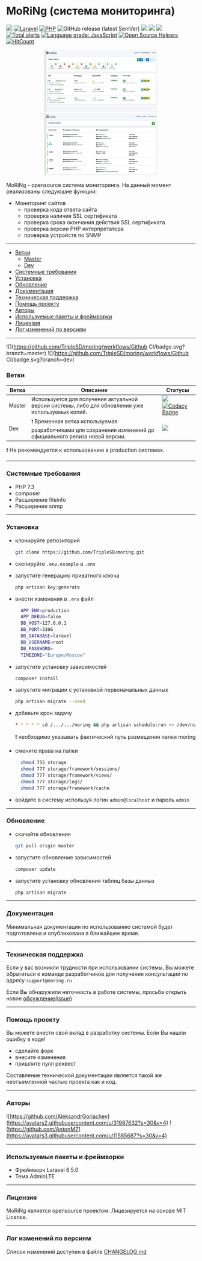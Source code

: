 # MoRiNg (система мониторинга)
![](https://img.shields.io/badge/OpenSource-%E2%AD%90-red)
[![Laravel](https://img.shields.io/badge/Laravel-6.x-red?logo=laravel)]((https://img.shields.io/badge/Laravel-6.x-red?logo=laravel))
[![PHP](https://img.shields.io/badge/PHP-7.x-blue?logo=php)]((https://img.shields.io/badge/PHP-7.x-blue?logo=php))
![GitHub release (latest SemVer)](https://img.shields.io/github/v/release/TripleSD/moring)
![](https://img.shields.io/github/stars/TripleSD/moring)
![](https://img.shields.io/github/forks/TripleSD/moring)
![](https://img.shields.io/github/license/TripleSD/moring)
[![Total alerts](https://img.shields.io/lgtm/alerts/g/TripleSD/moring.svg?logo=lgtm&logoWidth=18)](https://lgtm.com/projects/g/TripleSD/moring/alerts/)
[![Language grade: JavaScript](https://img.shields.io/lgtm/grade/javascript/g/TripleSD/moring.svg?logo=lgtm&logoWidth=18)](https://lgtm.com/projects/g/TripleSD/moring/context:javascript)
[![Open Source Helpers](https://www.codetriage.com/triplesd/moring/badges/users.svg)](https://www.codetriage.com/triplesd/moring)
[![HitCount](http://hits.dwyl.com/TripleSD/moring.svg)](http://hits.dwyl.com/TripleSD/moring)
<p align="center">
<img src="docs/img/moring_readme_1.png" alt="drawing" width="300"/>
<img src="docs/img/moring_readme_2.png" alt="drawing" width="300"/>
</p>

MoRiNg - opensource система мониторинга. На данный момент реализованы следуюшие функции:
 - Мониторинг сайтов
    - проверка кода ответа сайта
    - проверка наличия SSL сертификата
    - проверка срока окончания действия SSL сертификата
    - проверка версии PHP интерпретатора
    - проверка устройств по SNMP
    
 - - - 
 - [Ветки](#Ветки)
    - [Master](#Master)
    - [Dev](#Dev)
 - [Системные требования](#Системные-требования)
 - [Установка](#Установка)
 - [Обновление](#Обновление)
 - [Документация](#Документация)
 - [Техническая поддержка](#Техническая-поддержка)
 - [Помощь проекту](#Помощь-проекту)
 - [Авторы](#Авторы)
 - [Используемые пакеты и фреймворки](#Используемые-пакеты-и-фреймворки)
 - [Лицензия](#Лицензия)
 - [Лог изменений по версиям](#Лог-изменений-по-версиям)
- - - 

![](https://github.com/TripleSD/moring/workflows/Github CI/badge.svg?branch=master)
![](https://github.com/TripleSD/moring/workflows/Github CI/badge.svg?branch=dev)

### Ветки
|Ветка|Описание|Статусы|
|---|---|---|
|Master|Используется для получения актуальной версии системы, либо для обновления уже используемых копий.|[![](https://github.styleci.io/repos/220468288/shield?branch=master)](https://github.styleci.io/repos/220468288/shield?branch=master)[![Codacy Badge](https://api.codacy.com/project/badge/Grade/d5a6c3a61da54e81b2db96964e6ce721)](https://www.codacy.com/manual/AntonMZ/moring?utm_source=github.com&amp;utm_medium=referral&amp;utm_content=TripleSD/moring&amp;utm_campaign=Badge_Grade)|
|Dev|:heavy_exclamation_mark: Временная ветка используемая разработчиками для сохранения изменений до официального релиза новой версии.|[![](https://github.styleci.io/repos/220468288/shield?branch=dev)](https://github.styleci.io/repos/220468288/shield?branch=dev)|
    
 :heavy_exclamation_mark: Не рекомендуется к использованию в production системах.
***
### Системные требования

* PHP 7.3
* composer
* Расширение fileinfo
* Расширение snmp
***
### Установка
* клонируйте репозиторий

  ```bash
  git clone https://github.com/TripleSD/moring.git
  ```
* скопируйте `.env.example` в `.env`
* запустите генерацию приватного ключа 
    ```bash
    php artisan key:generate
    ```
* внести изменения в ```.env``` файл
    ```bash
      APP_ENV=production
      APP_DEBUG=false
      DB_HOST=127.0.0.1
      DB_PORT=3306
      DB_DATABASE=laravel
      DB_USERNAME=root
      DB_PASSWORD=
      TIMEZONE="Europe/Moscow"
    ```
* запустите установку зависимостей
    ```bash
    composer install
    ``` 
* запустите миграции с установкой первоначальных данных
    ```bash
    php artisan migrate --seed
    ``` 
* добавьте крон задачу
    ```bash
    * * * * * cd /.../.../moring && php artisan schedule:run >> /dev/null 2>&1
    ```  
    :heavy_exclamation_mark: необходимо указывать фактический путь размещения папки moring
* смените права на папки
    ```bash  
      chmod 755 storage
      chmod 777 storage/framework/sessions/
      chmod 777 storage/framework/views/
      chmod 777 storage/logs/
      chmod 777 storage/framework/cache
    ```
* войдите в систему используя логин `admin@localhost` и пароль `admin`
***
### Обновление
* скачайте обновления
    ```bash
    git pull origin master
    ```
* запустите обновление зависимостей
    ```bash
    composer update
    ``` 
* запустите установку обновления таблиц базы данныз
    ```bash
    php artisan migrate
    ```  
***
### Документация
Минимальная документация по использованию системой будет подготовлена и опубликована в ближайшее время.
***
### Техническая поддержка
Если у вас возникли трудности при использовании системы, Вы можете обратиться
к команде разработчиков для получения консультации по адресу ```support@moring.ru```
 
 Если Вы обнаружили неточность в работе системы, просьба открыть новое [обсуждение(issue)](https://github.com/TripleSD/moring/issues)
***
### Помощь проекту
Вы можете внести свой вклад в разработку системы.
Если Вы нашли ошибку в коде!
 * сделайте форк
 * внесите изменения
 * пришлите пулл реквест

Составление технической документации является такой же неотъемленной 
частью проекта как и код. 
***
### Авторы
 ![https://github.com/AleksandrGoriachev](https://avatars2.githubusercontent.com/u/31987632?s=30&v=4)
 ![https://github.com/AntonMZ](https://avatars3.githubusercontent.com/u/11585687?s=30&v=4)
***
### Используемые пакеты и фреймворки
* Фреймворк Laravel 6.5.0
* Тема AdminLTE
***
### Лицензия
MoRiNg является opensource проектом. Лицезируется на основе MIT License.
***
### Лог изменений по версиям
Список изменений доступен в файле [CHANGELOG.md](CHANGELOG.md)
